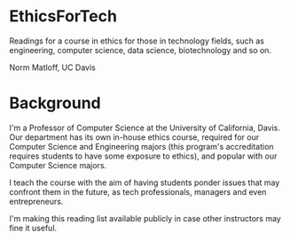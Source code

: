 # EthicsForTech

Readings for a course in ethics for those in technology fields,
such as engineering, computer science, data science, biotechnology and
so on.

Norm Matloff, UC Davis

# Background

I'm a Professor of Computer Science at the University of California,
Davis.  Our department has its own in-house ethics course, required for
our Computer Science and Engineering majors (this program's
accreditation requires students to have some exposure to ethics), and
popular with our Computer Science majors.

I teach the course with the aim of having students ponder issues that
may confront them in the future, as tech professionals, managers and even
entrepreneurs.

I'm making this reading list available publicly in case other
instructors may fine it useful.


